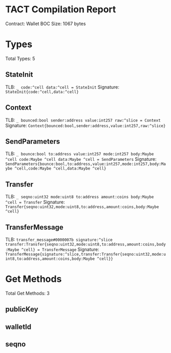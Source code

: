 # TACT Compilation Report
Contract: Wallet
BOC Size: 1067 bytes

# Types
Total Types: 5

## StateInit
TLB: `_ code:^cell data:^cell = StateInit`
Signature: `StateInit{code:^cell,data:^cell}`

## Context
TLB: `_ bounced:bool sender:address value:int257 raw:^slice = Context`
Signature: `Context{bounced:bool,sender:address,value:int257,raw:^slice}`

## SendParameters
TLB: `_ bounce:bool to:address value:int257 mode:int257 body:Maybe ^cell code:Maybe ^cell data:Maybe ^cell = SendParameters`
Signature: `SendParameters{bounce:bool,to:address,value:int257,mode:int257,body:Maybe ^cell,code:Maybe ^cell,data:Maybe ^cell}`

## Transfer
TLB: `_ seqno:uint32 mode:uint8 to:address amount:coins body:Maybe ^cell = Transfer`
Signature: `Transfer{seqno:uint32,mode:uint8,to:address,amount:coins,body:Maybe ^cell}`

## TransferMessage
TLB: `transfer_message#0000007b signature:^slice transfer:Transfer{seqno:uint32,mode:uint8,to:address,amount:coins,body:Maybe ^cell} = TransferMessage`
Signature: `TransferMessage{signature:^slice,transfer:Transfer{seqno:uint32,mode:uint8,to:address,amount:coins,body:Maybe ^cell}}`

# Get Methods
Total Get Methods: 3

## publicKey

## walletId

## seqno
